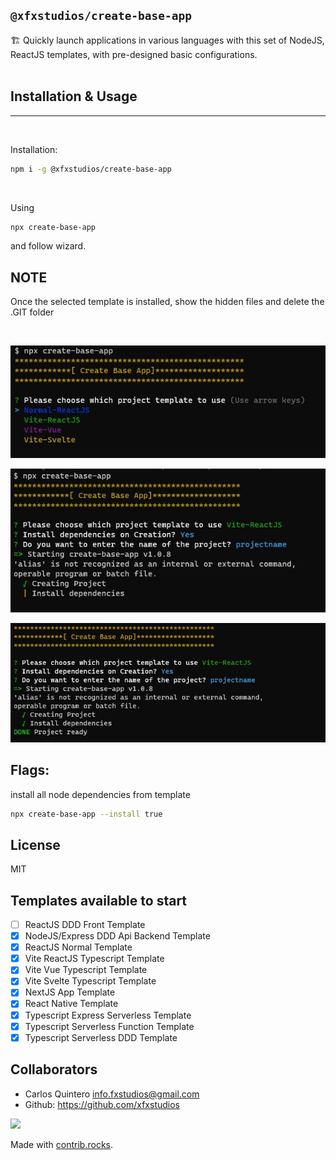 ## `@xfxstudios/create-base-app`

🏗 Quickly launch applications in various languages with this set of NodeJS, ReactJS templates, with pre-designed basic configurations.
<br/>
<br/>

## Installation & Usage
<hr/>
<br/>

Installation:
```bash
npm i -g @xfxstudios/create-base-app
```
<br/>
<p>Using</p>

```bash
npx create-base-app
```
<p>and follow wizard.</p>

## NOTE

<p>Once the selected template is installed, show the hidden files and delete the .GIT folder</p>

<br/>

![alt text](https://github.com/xfxstudios/create-base-app/blob/master/img/wizard1.jpg?raw=true)

![alt text](https://github.com/xfxstudios/create-base-app/blob/master/img/wizard2.jpg?raw=true)

![alt text](https://github.com/xfxstudios/create-base-app/blob/master/img/wizard3.jpg?raw=true)


## Flags:

install all node dependencies from template
```bash
npx create-base-app --install true
```


## License

MIT

## Templates available to start
- [ ] ReactJS DDD Front Template
- [X] NodeJS/Express DDD Api Backend Template
- [X] ReactJS Normal Template
- [X] Vite ReactJS Typescript Template
- [X] Vite Vue Typescript Template
- [X] Vite Svelte Typescript Template
- [X] NextJS App Template
- [X] React Native Template
- [X] Typescript Express Serverless Template
- [X] Typescript Serverless Function Template
- [X] Typescript Serverless DDD Template

## Collaborators

- Carlos Quintero <info.fxstudios@gmail.com> 
- Github: <https://github.com/xfxstudios>

<a href="https://github.com/xfxstudios/create-base-app/graphs/contributors">
  <img src="https://contrib.rocks/image?repo=xfxstudios/create-base-app" />
</a>

Made with [contrib.rocks](https://contrib.rocks).

